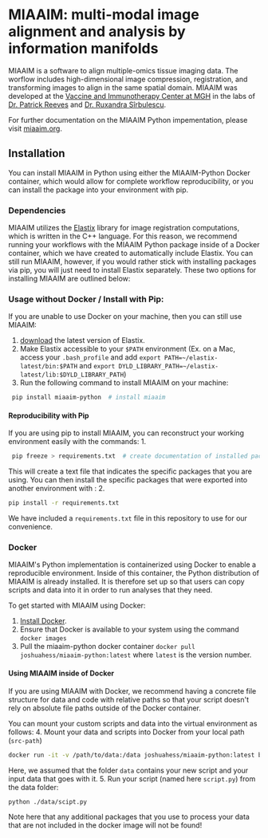 # MIAAIM: multi-modal image alignment and analysis by information manifolds
MIAAIM is a software to align multiple-omics tissue imaging data. The worflow includes high-dimensional image compression, registration, and transforming images to align in the same spatial domain. MIAAIM was developed at the [Vaccine and Immunotherapy Center at MGH](http://advancingcures.org) in the labs of [Dr. Patrick Reeves](http://advancingcures.org/reeves-lab/) and [Dr. Ruxandra Sîrbulescu](http://advancingcures.org/sirbulescu-lab/).

For further documentation on the MIAAIM Python impementation, please visit [miaaim.org](http://miaaim.org).

## Installation
You can install MIAAIM in Python using either the MIAAIM-Python Docker container, which would allow for complete workflow
reproducibility, or you can install the package into your environment with pip.

### Dependencies
MIAAIM utilizes the [Elastix](https://elastix.lumc.nl) library for image registration computations, which is written in the C++ language. For this reason, we recommend running your workflows with the MIAAIM Python package inside of a Docker container, which we have created to automatically include Elastix. You can still run MIAAIM, however, if you would rather stick with installing packages via pip, you will just need to install Elastix separately. These two options for installing MIAAIM are outlined below:

### Usage without Docker / Install with Pip:
If you are unable to use Docker on your machine, then you can still use MIAAIM:
1. [download](https://github.com/SuperElastix/elastix/releases/tag/5.0.1) the latest version of Elastix.
2. Make Elastix accessible to your `$PATH` environment (Ex. on a Mac, access your `.bash_profile` and add `export PATH=~/elastix-latest/bin:$PATH` and `export DYLD_LIBRARY_PATH=~/elastix-latest/lib:$DYLD_LIBRARY_PATH`)
3. Run the following command to install MIAAIM on your machine:
```bash
 pip install miaaim-python  # install miaaim
 ```

#### Reproducibility with Pip
If you are using pip to install MIAAIM, you can reconstruct your working environment easily with the commands:
1.
```bash
 pip freeze > requirements.txt  # create documentation of installed packages
 ```
This will create a text file that indicates the specific packages that you are using. You can then
install the specific packages that were exported into another environment with :
2.
```bash
pip install -r requirements.txt
```
We have included a `requirements.txt` file in this repository to use for our convenience.

### Docker
MIAAIM's Python implementation is containerized using Docker to enable a reproducible environment. Inside of this container,
the Python distribution of MIAAIM is already installed. It is therefore set up so that users can copy scripts and data into it in order to run analyses that they need.

To get started with MIAAIM using Docker:
1. [Install Docker](https://docs.docker.com/get-docker/).
2. Ensure that Docker is available to your system using the command `docker images`
3. Pull the miaaim-python docker container `docker pull joshuahess/miaaim-python:latest` where `latest` is the version number.

#### Using MIAAIM inside of Docker
If you are using MIAAIM with Docker, we recommend having a concrete file structure for data and code with relative paths so that your script doesn't rely on absolute file paths outside of the Docker container.

You can mount your custom scripts and data into the virtual environment as follows:
4. Mount your data and scripts into Docker from your local path (`src-path`)
```bash
docker run -it -v /path/to/data:/data joshuahess/miaaim-python:latest bash    # mount data in the "dest-path" folder
```
Here, we assumed that the folder `data` contains your new script and your input data that goes with it.
5. Run your script (named here `script.py`) from the data folder:
```bash
python ./data/scipt.py
```
Note here that any additional packages that you use to process your data that are not included in the docker image will not be found!
